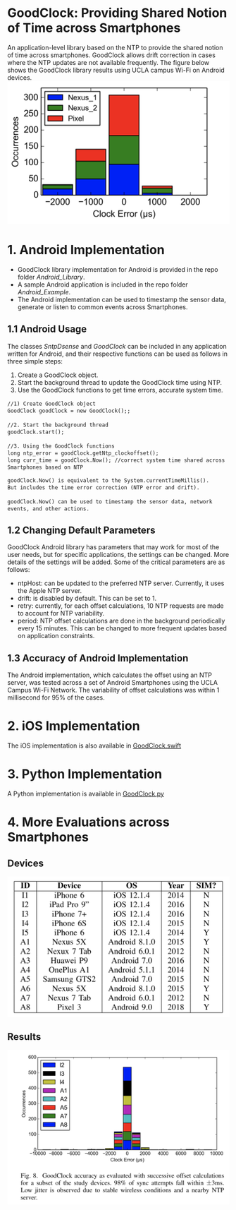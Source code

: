 # GoodClock: Providing Shared Notion of Time across Smartphones

An application-level library based on the NTP to provide the shared notion of time across smartphones. GoodClock allows drift correction in cases where the NTP updates are not available frequently.  The figure below shows the GoodClock library results using UCLA campus Wi-Fi on Android devices.
![GoodClock Library Results on UCLA Wi-Fi](https://github.com/nesl/GoodClock/blob/master/Android_Library/GoodClock_Android_Wifi.png)

# 1. Android Implementation
- GoodClock library implementation for Android is provided in the repo folder *Android_Library*.
- A sample Android application is included in the repo folder *Android_Example*.
- The Android implementation can be used to timestamp the sensor data, generate or listen to common events across Smartphones.


## 1.1 Android Usage
The classes *SntpDsense* and *GoodClock* can be included in any application written for Android, and their respective functions can be used as follows in three simple steps:
1. Create a GoodClock object.
2. Start the background thread to update the GoodClock time using NTP.
3. Use the GoodClock functions to get time errors, accurate system time.

```
//1) Create GoodClock object
GoodClock goodClock = new GoodClock();;

//2. Start the background thread
goodClock.start();

//3. Using the GoodClock functions
long ntp_error = goodClock.getNtp_clockoffset();
long curr_time = goodClock.Now(); //correct system time shared across Smartphones based on NTP
```

```
goodClock.Now() is equivalent to the System.currentTimeMillis(). 
But includes the time error correction (NTP error and drift).

goodClock.Now() can be used to timestamp the sensor data, network events, and other actions.
```

## 1.2 Changing Default Parameters
GoodClock Android library has parameters that may work for most of the user needs, but for specific applications, the settings can be changed. More details of the settings will be added. Some of the critical parameters are as follows:
- ntpHost: can be updated to the preferred NTP server. Currently, it uses the Apple NTP server.
- drift: is disabled by default. This can be set to 1.
- retry: currently, for each offset calculations, 10 NTP requests are made to account for NTP variability.
- period: NTP offset calculations are done in the background periodically every 15 minutes. This can be changed to more frequent updates based on application constraints.

## 1.3 Accuracy of Android Implementation
The Android implementation, which calculates the offset using an NTP server, was tested across a set of Android Smartphones using the UCLA Campus Wi-Fi Network. The variability of offset calculations was within 1 millisecond for 95% of the cases.


# 2. iOS Implementation
The iOS implementation is also available in [GoodClock.swift](https://github.com/nesl/GoodClock/blob/master/GoodClock.swift)

# 3. Python Implementation
A Python implementation is available in [GoodClock.py](https://github.com/nesl/GoodClock/blob/master/GoodClock.py)

# 4. More Evaluations across Smartphones

## Devices
![Devices used to evaluate GoodClock on UCLA Wi-Fi](https://github.com/nesl/GoodClock/blob/master/devices.png)

## Results
![Offset calculations using GoodClock on UCLA Wi-Fi](https://github.com/nesl/GoodClock/blob/master/evaluation.png)
